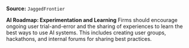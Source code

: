**Source:** `JaggedFrontier`

**AI Roadmap: Experimentation and Learning**
Firms should encourage ongoing user trial-and-error and the sharing of experiences to learn the best ways to use AI systems. This includes creating user groups, hackathons, and internal forums for sharing best practices.
